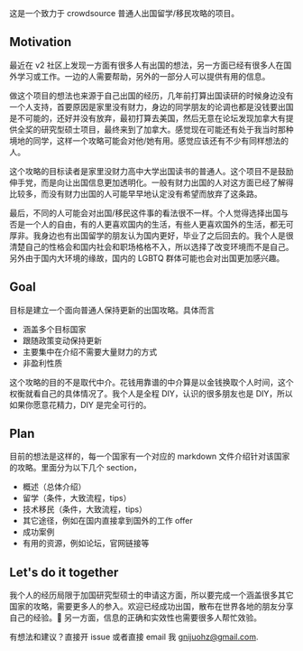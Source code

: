 这是一个致力于 crowdsource 普通人出国留学/移民攻略的项目。

## Motivation

最近在 v2 社区上发现一方面有很多人有出国的想法，另一方面已经有很多人在国外学习或工作。一边的人需要帮助，另外的一部分人可以提供有用的信息。

做这个项目的想法也来源于自己出国的经历，几年前打算出国读研的时候身边没有一个人支持，首要原因是家里没有财力，身边的同学朋友的论调也都是没钱要出国是不可能的，还好并没有放弃，最初打算去美国，然后无意在论坛发现加拿大有提供全奖的研究型硕士项目，最终来到了加拿大。感觉现在可能还有处于我当时那种境地的同学，这样一个攻略可能会对他/她有用。感觉应该还有不少有同样想法的人。

这个攻略的目标读者是家里没财力高中大学出国读书的普通人。这个项目不是鼓励伸手党，而是向让出国信息更加透明化。一般有财力出国的人对这方面已经了解得比较多，而没有财力出国的人可能早早地认定没有希望而放弃了这条路。

最后，不同的人可能会对出国/移民这件事的看法很不一样。个人觉得选择出国与否是一个人的自由，有的人更喜欢国内的生活，有些人更喜欢国外的生活，都无可厚非。我身边也有出国留学的朋友认为国内更好，毕业了之后回去的。我个人是很清楚自己的性格会和国内社会和职场格格不入，所以选择了改变环境而不是自己。另外由于国内大环境的缘故，国内的 LGBTQ 群体可能也会对出国更加感兴趣。

## Goal

目标是建立一个面向普通人保持更新的出国攻略。具体而言

- 涵盖多个目标国家
- 跟随政策变动保持更新
- 主要集中在介绍不需要大量财力的方式
- 非盈利性质

这个攻略的目的不是取代中介。花钱用靠谱的中介算是以金钱换取个人时间，这个权衡就看自己的具体情况了。我个人是全程 DIY，认识的很多朋友也是 DIY，所以如果你愿意花精力，DIY 是完全可行的。

## Plan

目前的想法是这样的，每一个国家有一个对应的 markdown 文件介绍针对该国家的攻略。里面分为以下几个 section，

- 概述（总体介绍）
- 留学（条件，大致流程，tips）
- 技术移民（条件，大致流程，tips）
- 其它途径，例如在国内直接拿到国外的工作 offer
- 成功案例
- 有用的资源，例如论坛，官网链接等

## Let's do it together

我个人的经历局限于加国研究型硕士的申请这方面，所以要完成一个涵盖很多其它国家的攻略，需要更多人的参入。欢迎已经成功出国，散布在世界各地的朋友分享自己的经验。 另一方面，信息的正确和实效性也需要很多人帮忙效验。

有想法和建议？直接开 issue 或者直接 email 我 gnijuohz@gmail.com.
